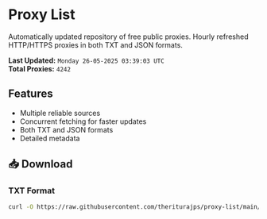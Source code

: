 # Proxy List

Automatically updated repository of free public proxies. Hourly refreshed HTTP/HTTPS proxies in both TXT and JSON formats.

**Last Updated:** `Monday 26-05-2025 03:39:03 UTC`  
**Total Proxies:** `4242`

## Features
- Multiple reliable sources
- Concurrent fetching for faster updates
- Both TXT and JSON formats
- Detailed metadata

## 📥 Download

### TXT Format
```bash
curl -O https://raw.githubusercontent.com/theriturajps/proxy-list/main/proxies.txt